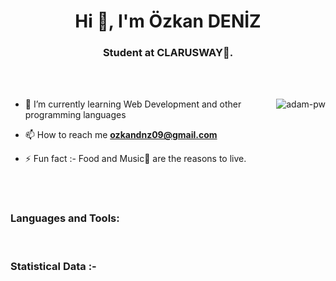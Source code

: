 <h1 align="center">Hi 👋, I'm Özkan DENİZ</h1>
<h3 align="center">Student at CLARUSWAY🌟.</h3>

<br>

<br>

<p><img align="right" src="https://github.com/Adam-pw/Adam-pw/blob/main/animation_500_kxa883sd.gif" alt="adam-pw" /></p>


- 🌱 I’m currently learning Web Development and other programming languages

- 📫 How to reach me **ozkandnz09@gmail.com**

- ⚡ Fun fact :- Food and Music🎵 are the reasons to live.

<br>
<br>

<h3 align="left">Languages and Tools:</h3>
<p align="left"></p>

<br>

<h3>Statistical Data :-</h3>
<p></p>

<br>
<br>

<p></p>
      
<p></p>


